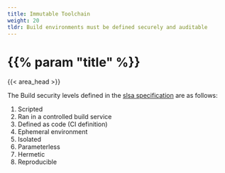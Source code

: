 ```yaml
---
title: Immutable Toolchain
weight: 20
tldr: Build environments must be defined securely and auditable
---
```

# {{% param "title" %}}
{{< area_head >}}

The Build security levels defined in the [slsa specification](https://slsa.dev/spec/v0.1/requirements#scripted-build) are as follows:

1. Scripted
1. Ran in a controlled build service
1. Defined as code (CI definition)
1. Ephemeral environment
1. Isolated
1. Parameterless
1. Hermetic
1. Reproducible

